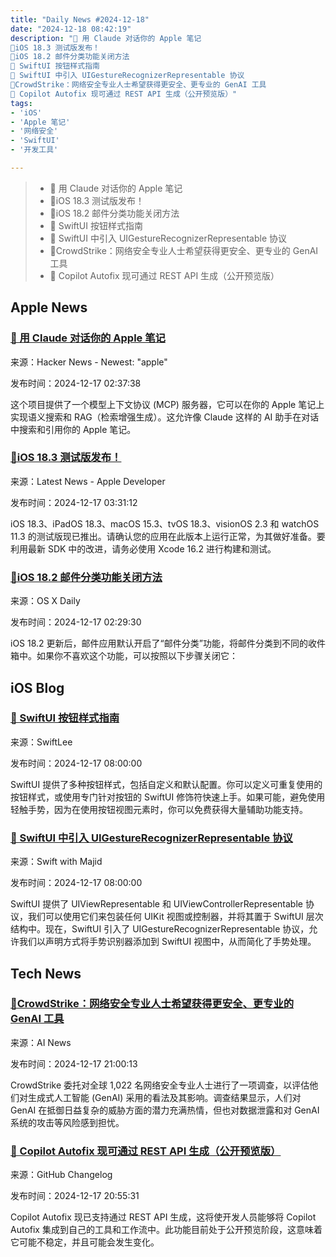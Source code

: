 ```yaml
---
title: "Daily News #2024-12-18"
date: "2024-12-18 08:42:19"
description: "💬 用 Claude 对话你的 Apple 笔记
🎉iOS 18.3 测试版发布！
🌟iOS 18.2 邮件分类功能关闭方法
🌟 SwiftUI 按钮样式指南
🎉 SwiftUI 中引入 UIGestureRecognizerRepresentable 协议
🤖️CrowdStrike：网络安全专业人士希望获得更安全、更专业的 GenAI 工具
🎉 Copilot Autofix 现可通过 REST API 生成（公开预览版）"
tags: 
- 'iOS'
- 'Apple 笔记'
- '网络安全'
- 'SwiftUI'
- '开发工具'

---
```


> - 💬 用 Claude 对话你的 Apple 笔记
> - 🎉iOS 18.3 测试版发布！
> - 🌟iOS 18.2 邮件分类功能关闭方法
> - 🌟 SwiftUI 按钮样式指南
> - 🎉 SwiftUI 中引入 UIGestureRecognizerRepresentable 协议
> - 🤖️CrowdStrike：网络安全专业人士希望获得更安全、更专业的 GenAI 工具
> - 🎉 Copilot Autofix 现可通过 REST API 生成（公开预览版）

## Apple News

### [💬 用 Claude 对话你的 Apple 笔记](https://github.com/RafalWilinski/mcp-apple-notes)

来源：Hacker News - Newest: "apple"

发布时间：2024-12-17 02:37:38

这个项目提供了一个模型上下文协议 (MCP) 服务器，它可以在你的 Apple 笔记上实现语义搜索和 RAG（检索增强生成）。这允许像 Claude 这样的 AI 助手在对话中搜索和引用你的 Apple 笔记。

### [🎉iOS 18.3 测试版发布！](https://developer.apple.com/news/?id=rcvik60x)

来源：Latest News - Apple Developer

发布时间：2024-12-17 03:31:12

iOS 18.3、iPadOS 18.3、macOS 15.3、tvOS 18.3、visionOS 2.3 和 watchOS 11.3 的测试版现已推出。请确认您的应用在此版本上运行正常，为其做好准备。要利用最新 SDK 中的改进，请务必使用 Xcode 16.2 进行构建和测试。

### [🌟iOS 18.2 邮件分类功能关闭方法](https://osxdaily.com/2024/12/16/disable-mail-categories-inbox-iphone/)

来源：OS X Daily

发布时间：2024-12-17 02:29:30

iOS 18.2 更新后，邮件应用默认开启了“邮件分类”功能，将邮件分类到不同的收件箱中。如果你不喜欢这个功能，可以按照以下步骤关闭它：

## iOS Blog

### [🌟 SwiftUI 按钮样式指南](https://www.avanderlee.com/swiftui/swiftui-button-styles/)

来源：SwiftLee

发布时间：2024-12-17 08:00:00

SwiftUI 提供了多种按钮样式，包括自定义和默认配置。你可以定义可重复使用的按钮样式，或使用专门针对按钮的 SwiftUI 修饰符快速上手。如果可能，避免使用轻触手势，因为在使用按钮视图元素时，你可以免费获得大量辅助功能支持。

### [🎉 SwiftUI 中引入 UIGestureRecognizerRepresentable 协议](https://swiftwithmajid.com/2024/12/17/introducing-uigesturerecognizerrepresentable-protocol-in-swiftui/)

来源：Swift with Majid

发布时间：2024-12-17 08:00:00

SwiftUI 提供了 UIViewRepresentable 和 UIViewControllerRepresentable 协议，我们可以使用它们来包装任何 UIKit 视图或控制器，并将其置于 SwiftUI 层次结构中。现在，SwiftUI 引入了 UIGestureRecognizerRepresentable 协议，允许我们以声明方式将手势识别器添加到 SwiftUI 视图中，从而简化了手势处理。

## Tech News

### [🤖️CrowdStrike：网络安全专业人士希望获得更安全、更专业的 GenAI 工具](https://www.artificialintelligence-news.com/news/crowdstrike-cybersecurity-pros-safer-specialist-genai-tools/?utm_source=rss&utm_medium=rss&utm_campaign=crowdstrike-cybersecurity-pros-safer-specialist-genai-tools)

来源：AI News

发布时间：2024-12-17 21:00:13

CrowdStrike 委托对全球 1,022 名网络安全专业人士进行了一项调查，以评估他们对生成式人工智能 (GenAI) 采用的看法及其影响。调查结果显示，人们对 GenAI 在抵御日益复杂的威胁方面的潜力充满热情，但也对数据泄露和对 GenAI 系统的攻击等风险感到担忧。

### [🎉 Copilot Autofix 现可通过 REST API 生成（公开预览版）](https://github.blog/changelog/2024-12-17-copilot-autofix-can-now-be-generated-with-the-rest-api-public-preview)

来源：GitHub Changelog

发布时间：2024-12-17 20:55:31

Copilot Autofix 现已支持通过 REST API 生成，这将使开发人员能够将 Copilot Autofix 集成到自己的工具和工作流中。此功能目前处于公开预览阶段，这意味着它可能不稳定，并且可能会发生变化。
